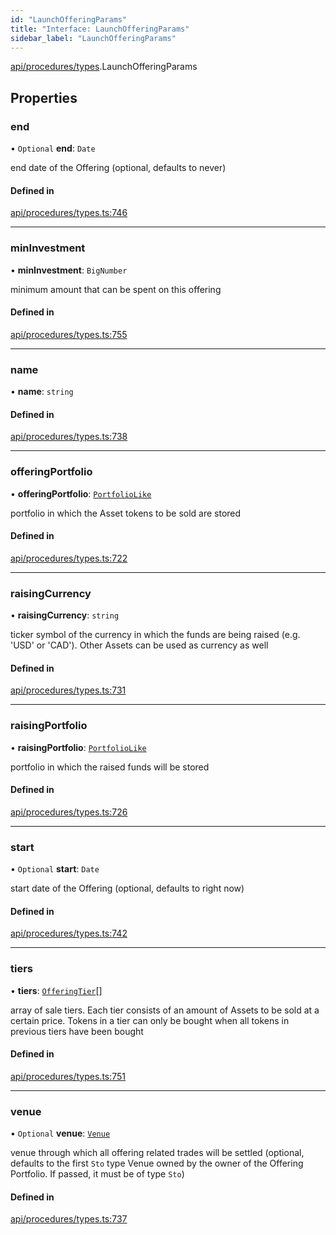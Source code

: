 ```yaml
---
id: "LaunchOfferingParams"
title: "Interface: LaunchOfferingParams"
sidebar_label: "LaunchOfferingParams"
---
```


[api/procedures/types](../../../../../modules/API/Procedures/Types/Types.md).LaunchOfferingParams

## Properties

### end

• `Optional` **end**: `Date`

end date of the Offering (optional, defaults to never)

#### Defined in

[api/procedures/types.ts:746](https://github.com/PolymeshAssociation/polymesh-sdk/blob/5a778578/src/api/procedures/types.ts#L746)

___

### minInvestment

• **minInvestment**: `BigNumber`

minimum amount that can be spent on this offering

#### Defined in

[api/procedures/types.ts:755](https://github.com/PolymeshAssociation/polymesh-sdk/blob/5a778578/src/api/procedures/types.ts#L755)

___

### name

• **name**: `string`

#### Defined in

[api/procedures/types.ts:738](https://github.com/PolymeshAssociation/polymesh-sdk/blob/5a778578/src/api/procedures/types.ts#L738)

___

### offeringPortfolio

• **offeringPortfolio**: [`PortfolioLike`](../../../../../modules/Types/Types.md#portfoliolike)

portfolio in which the Asset tokens to be sold are stored

#### Defined in

[api/procedures/types.ts:722](https://github.com/PolymeshAssociation/polymesh-sdk/blob/5a778578/src/api/procedures/types.ts#L722)

___

### raisingCurrency

• **raisingCurrency**: `string`

ticker symbol of the currency in which the funds are being raised (e.g. 'USD' or 'CAD').
  Other Assets can be used as currency as well

#### Defined in

[api/procedures/types.ts:731](https://github.com/PolymeshAssociation/polymesh-sdk/blob/5a778578/src/api/procedures/types.ts#L731)

___

### raisingPortfolio

• **raisingPortfolio**: [`PortfolioLike`](../../../../../modules/Types/Types.md#portfoliolike)

portfolio in which the raised funds will be stored

#### Defined in

[api/procedures/types.ts:726](https://github.com/PolymeshAssociation/polymesh-sdk/blob/5a778578/src/api/procedures/types.ts#L726)

___

### start

• `Optional` **start**: `Date`

start date of the Offering (optional, defaults to right now)

#### Defined in

[api/procedures/types.ts:742](https://github.com/PolymeshAssociation/polymesh-sdk/blob/5a778578/src/api/procedures/types.ts#L742)

___

### tiers

• **tiers**: [`OfferingTier`](../../../Entities/Offering/Types/OfferingTier/OfferingTier.md)[]

array of sale tiers. Each tier consists of an amount of Assets to be sold at a certain price.
  Tokens in a tier can only be bought when all tokens in previous tiers have been bought

#### Defined in

[api/procedures/types.ts:751](https://github.com/PolymeshAssociation/polymesh-sdk/blob/5a778578/src/api/procedures/types.ts#L751)

___

### venue

• `Optional` **venue**: [`Venue`](../../../../../classes/API/Entities/Venue/Venue.md)

venue through which all offering related trades will be settled
  (optional, defaults to the first `Sto` type Venue owned by the owner of the Offering Portfolio.
  If passed, it must be of type `Sto`)

#### Defined in

[api/procedures/types.ts:737](https://github.com/PolymeshAssociation/polymesh-sdk/blob/5a778578/src/api/procedures/types.ts#L737)
